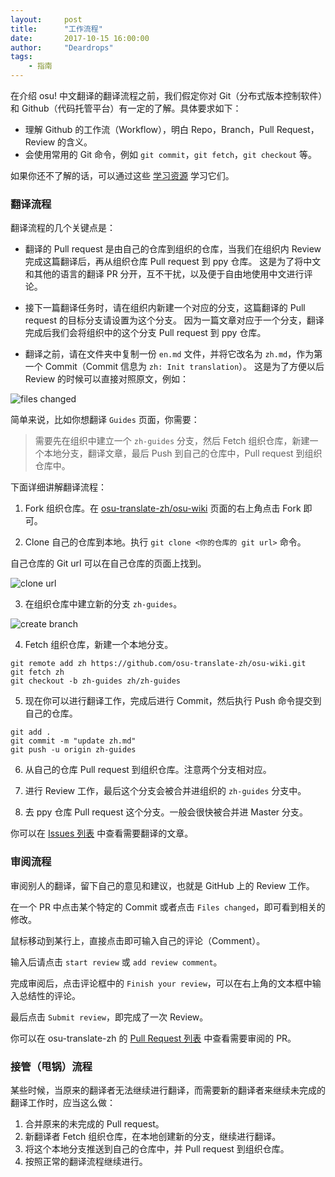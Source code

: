 ```yaml
---
layout:     post
title:      "工作流程"
date:       2017-10-15 16:00:00
author:     "Deardrops"
tags:
    - 指南
---
```


在介绍 osu! 中文翻译的翻译流程之前，我们假定你对 Git（分布式版本控制软件）和 Github（代码托管平台）有一定的了解。具体要求如下：

- 理解 Github 的工作流（Workflow），明白 Repo，Branch，Pull Request，Review 的含义。
- 会使用常用的 Git 命令，例如 `git commit`，`git fetch`，`git checkout` 等。

如果你还不了解的话，可以通过这些 [学习资源](https://osu-translate-zh.github.io/2017/10/15/learning-resources) 学习它们。

### 翻译流程

翻译流程的几个关键点是：

- 翻译的 Pull request 是由自己的仓库到组织的仓库，当我们在组织内 Review 完成这篇翻译后，再从组织仓库 Pull request 到 ppy 仓库。
这是为了将中文和其他的语言的翻译 PR 分开，互不干扰，以及便于自由地使用中文进行评论。

- 接下一篇翻译任务时，请在组织内新建一个对应的分支，这篇翻译的 Pull request 的目标分支请设置为这个分支。
因为一篇文章对应于一个分支，翻译完成后我们会将组织中的这个分支 Pull request 到 ppy 仓库。

- 翻译之前，请在文件夹中复制一份 `en.md` 文件，并将它改名为 `zh.md`，作为第一个 Commit（Commit 信息为 `zh: Init translation`）。
这是为了方便以后 Review 的时候可以直接对照原文，例如：

![files changed](https://wx3.sinaimg.cn/large/006fVPCvly1fkcdzfxfcej30c303aglo.jpg)

简单来说，比如你想翻译 `Guides` 页面，你需要：

> 需要先在组织中建立一个 `zh-guides` 分支，然后 Fetch 组织仓库，新建一个本地分支，翻译文章，最后 Push 到自己的仓库中，Pull request 到组织仓库中。

下面详细讲解翻译流程：

1. Fork 组织仓库。在 [osu-translate-zh/osu-wiki](https://github.com/osu-translate-zh/osu-wiki) 页面的右上角点击 Fork 即可。

2. Clone 自己的仓库到本地。执行 `git clone <你的仓库的 git url>` 命令。

自己仓库的 Git url 可以在自己仓库的页面上找到。

![clone url](https://wx2.sinaimg.cn/large/006fVPCvly1fkc5dzdh3dj30ag0760sz.jpg)

3. 在组织仓库中建立新的分支 `zh-guides`。

![create branch](https://wx4.sinaimg.cn/large/006fVPCvly1fkcdtuddqaj308i07g74e.jpg)

4. Fetch 组织仓库，新建一个本地分支。
```
git remote add zh https://github.com/osu-translate-zh/osu-wiki.git
git fetch zh
git checkout -b zh-guides zh/zh-guides
```

5. 现在你可以进行翻译工作，完成后进行 Commit，然后执行 Push 命令提交到自己的仓库。
```
git add .
git commit -m "update zh.md"
git push -u origin zh-guides
```

6. 从自己的仓库 Pull request 到组织仓库。注意两个分支相对应。

7. 进行 Review 工作，最后这个分支会被合并进组织的 `zh-guides` 分支中。

8. 去 ppy 仓库 Pull request 这个分支。一般会很快被合并进 Master 分支。

你可以在 [Issues 列表](https://github.com/osu-translate-zh/osu-wiki/issues) 中查看需要翻译的文章。

### 审阅流程

审阅别人的翻译，留下自己的意见和建议，也就是 GitHub 上的 Review 工作。

在一个 PR 中点击某个特定的 Commit 或者点击 `Files changed`，即可看到相关的修改。

鼠标移动到某行上，直接点击即可输入自己的评论（Comment）。

输入后请点击 `start review` 或 `add review comment`。

完成审阅后，点击评论框中的 `Finish your review`，可以在右上角的文本框中输入总结性的评论。

最后点击 `Submit review`，即完成了一次 Review。

你可以在 osu-translate-zh 的 [Pull Request 列表](https://github.com/osu-translate-zh/osu-wiki/pulls) 中查看需要审阅的 PR。

### 接管（甩锅）流程

某些时候，当原来的翻译者无法继续进行翻译，而需要新的翻译者来继续未完成的翻译工作时，应当这么做：
1. 合并原来的未完成的 Pull request。
2. 新翻译者 Fetch 组织仓库，在本地创建新的分支，继续进行翻译。
3. 将这个本地分支推送到自己的仓库中，并 Pull request 到组织仓库。
4. 按照正常的翻译流程继续进行。
